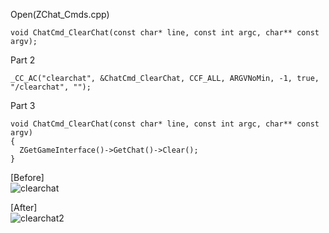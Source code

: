 Open(ZChat_Cmds.cpp)

    void ChatCmd_ClearChat(const char* line, const int argc, char** const argv);




Part 2

	_CC_AC("clearchat", &ChatCmd_ClearChat, CCF_ALL, ARGVNoMin, -1, true, "/clearchat", "");




Part 3

    void ChatCmd_ClearChat(const char* line, const int argc, char** const argv)
    {
      ZGetGameInterface()->GetChat()->Clear();
    }

[Before] <br>
![clearchat](https://raw.githubusercontent.com/WhyWolfie/GunZ-The-Duel/master/source/command%3A%20clearchat/clearchat.png) <br>

[After] <br>
![clearchat2](https://raw.githubusercontent.com/WhyWolfie/GunZ-The-Duel/master/source/command%3A%20clearchat/clearchat2.png) <br>
